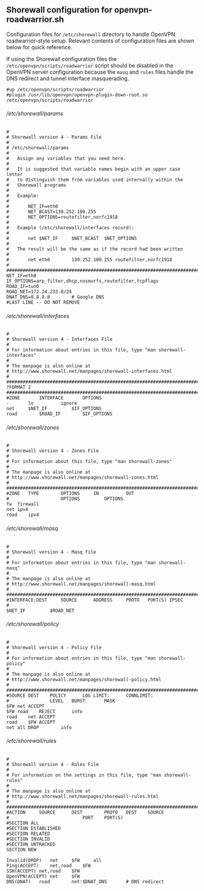 Shorewall configuration for openvpn-roadwarrior.sh
-----
Configuration files for `/etc/shorewall` directory to handle OpenVPN roadwarrior-style setup. Relevant contents of configuration files are shown below for quick reference.

If using the Shorewall configuration files the `/etc/openvpn/scripts/roadwarrior` script should be disabled in the OpenVPN server configuration because the `masq` and `rules` files handle the DNS redirect and tunnel interface masquerading. 

````
#up /etc/openvpn/scripts/roadwarrior
#plugin /usr/lib/openvpn/openvpn-plugin-down-root.so /etc/openvpn/scripts/roadwarrior
````

###### /etc/shorewall/params

````
#
# Shorewall version 4 - Params File
#
# /etc/shorewall/params
#
#	Assign any variables that you need here.
#
#	It is suggested that variable names begin with an upper case letter
#	to distinguish them from variables used internally within the
#	Shorewall programs
#
#	Example:
#
#		NET_IF=eth0
#		NET_BCAST=130.252.100.255
#		NET_OPTIONS=routefilter,norfc1918
#
#	Example (/etc/shorewall/interfaces record):
#
#		net	$NET_IF		$NET_BCAST	$NET_OPTIONS
#
#	The result will be the same as if the record had been written
#
#		net	eth0		130.252.100.255	routefilter,norfc1918
#
###############################################################################
NET_IF=eth0
IF_OPTIONS=arp_filter,dhcp,nosmurfs,routefilter,tcpflags
ROAD_IF=tun0
ROAD_NET=172.24.233.0/24
DNAT_DNS=8.8.8.8		# Google DNS
#LAST LINE -- DO NOT REMOVE
````

###### /etc/shorewall/interfaces

````
#
# Shorewall version 4 - Interfaces File
#
# For information about entries in this file, type "man shorewall-interfaces"
#
# The manpage is also online at
# http://www.shorewall.net/manpages/shorewall-interfaces.html
#
###############################################################################
?FORMAT 2
###############################################################################
#ZONE		INTERFACE		OPTIONS
-		lo			ignore
net		$NET_IF			$IF_OPTIONS	
road		$ROAD_IF		$IF_OPTIONS	
````

###### /etc/shorewall/zones

````
#
# Shorewall version 4 - Zones File
#
# For information about this file, type "man shorewall-zones"
#
# The manpage is also online at
# http://www.shorewall.net/manpages/shorewall-zones.html
#
###############################################################################
#ZONE	TYPE		OPTIONS		IN			OUT
#					OPTIONS			OPTIONS
fw	firewall
net	ipv4
road	ipv4
````

###### /etc/shorewall/masq

````
#
# Shorewall version 4 - Masq file
#
# For information about entries in this file, type "man shorewall-masq"
#
# The manpage is also online at
# http://www.shorewall.net/manpages/shorewall-masq.html
#
###############################################################################
#INTERFACE:DEST		SOURCE		ADDRESS		PROTO	PORT(S)	IPSEC
#
$NET_IF			$ROAD_NET
````

###### /etc/shorewall/policy

````
#
# Shorewall version 4 - Policy File
#
# For information about entries in this file, type "man shorewall-policy"
#
# The manpage is also online at
# http://www.shorewall.net/manpages/shorewall-policy.html
#
###############################################################################
#SOURCE	DEST	POLICY		LOG	LIMIT:		CONNLIMIT:
#				LEVEL	BURST		MASK
$FW	net	ACCEPT
$FW	road	REJECT		info
road	net	ACCEPT
road	$FW	ACCEPT
net	all	DROP		info
````

###### /etc/shorewall/rules

````
#
# Shorewall version 4 - Rules File
#
# For information on the settings in this file, type "man shorewall-rules"
#
# The manpage is also online at
# http://www.shorewall.net/manpages/shorewall-rules.html
#
###############################################################################
#ACTION		SOURCE		DEST		PROTO	DEST	SOURCE
#							PORT	PORT(S)
#SECTION ALL
#SECTION ESTABLISHED
#SECTION RELATED
#SECTION INVALID
#SECTION UNTRACKED
SECTION NEW

Invalid(DROP)	net		$FW		all
Ping(ACCEPT)	net,road	$FW
SSH(ACCEPT)	net,road	$FW
OpenVPN(ACCEPT)	net		$FW
DNS(DNAT)	road		net:$DNAT_DNS		# DNS redirect
````
